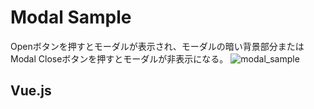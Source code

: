 # Modal Sample
Openボタンを押すとモーダルが表示され、モーダルの暗い背景部分またはModal Closeボタンを押すとモーダルが非表示になる。
![modal_sample](https://github.com/MegumiKurokawa/20231221_sasaki/assets/127080181/281f64cb-6dfc-42b9-b6d6-7be881e42b58)
## Vue.js
